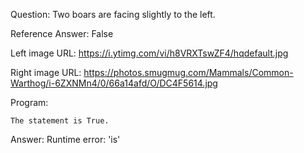 Question: Two boars are facing slightly to the left.

Reference Answer: False

Left image URL: https://i.ytimg.com/vi/h8VRXTswZF4/hqdefault.jpg

Right image URL: https://photos.smugmug.com/Mammals/Common-Warthog/i-6ZXNMn4/0/66a14afd/O/DC4F5614.jpg

Program:

```
The statement is True.
```
Answer: Runtime error: 'is'

